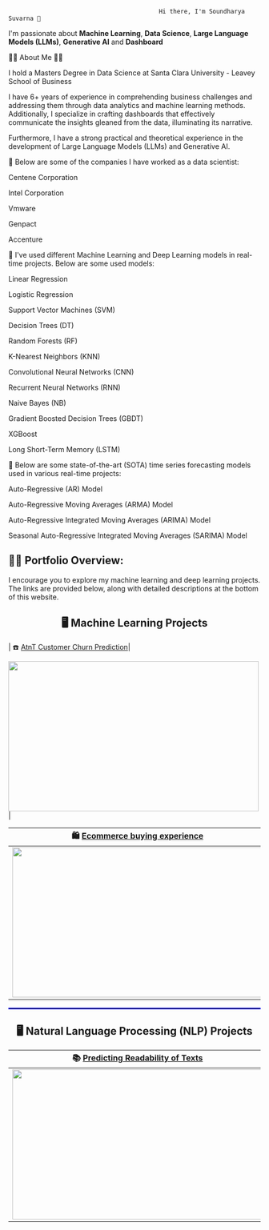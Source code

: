                                                        
                                              Hi there, I'm Soundharya Suvarna 👋

I'm passionate about __Machine Learning__, __Data Science__, __Large Language Models (LLMs)__, __Generative AI__ and __Dashboard__

🙋‍♂️ About Me 💼🎒

I hold a Masters Degree in Data Science at Santa Clara University - Leavey School of Business

I have 6+ years of experience in comprehending business challenges and addressing them through data analytics and machine learning methods. Additionally, I specialize in crafting dashboards that effectively communicate the insights gleaned from the data, illuminating its narrative.

Furthermore, I have a strong practical and theoretical experience in the development of Large Language Models (LLMs) and Generative AI.

🔭 Below are some of the companies I have worked as a data scientist:

Centene Corporation

Intel Corporation

Vmware

Genpact

Accenture

🔭 I've used different Machine Learning and Deep Learning models in real-time projects. Below are some used models:

Linear Regression

Logistic Regression

Support Vector Machines (SVM)

Decision Trees (DT)

Random Forests (RF)

K-Nearest Neighbors (KNN)

Convolutional Neural Networks (CNN)

Recurrent Neural Networks (RNN)

Naive Bayes (NB)

Gradient Boosted Decision Trees (GBDT)

XGBoost

Long Short-Term Memory (LSTM)

🔭 Below are some state-of-the-art (SOTA) time series forecasting models used in various real-time projects:

Auto-Regressive (AR) Model

Auto-Regressive Moving Averages (ARMA) Model

Auto-Regressive Integrated Moving Averages (ARIMA) Model

Seasonal Auto-Regressive Integrated Moving Averages (SARIMA) Model

## 💼🎒 Portfolio Overview:

I encourage you to explore my machine learning and deep learning projects. The links are provided below, along with detailed descriptions at the bottom of this website. 


<h2 align = "center"> 🖥 Machine Learning Projects </h2> 


| ☎️ [AtnT Customer Churn Prediction](https://github.com/soundharyasuvarna/ATnT-customer-churn-analysis)|

[<img src = "https://github.com/soundharyasuvarna/Images/blob/main/Predicting-Churn.jpg" width = 500 height = 300/>](https://github.com/soundharyasuvarna/ATnT-customer-churn-analysis)|

| 🛍 [Ecommerce buying experience](https://github.com/soundharyasuvarna/ecommerce-store-buying-experience)| 
| :-: |
| [<img src = "https://github.com/soundharyasuvarna/Images/blob/main/shopping.jpg" width = 500 height = 300/>](https://github.com/soundharyasuvarna/ecommerce-store-buying-experience)| 
<hr style="border:0.01px solid blue">

<h2 align = "center"> 🖥 Natural Language Processing (NLP) Projects</h2> 

| 📚 [Predicting Readability of Texts](https://github.com/soundharyasuvarna/Predicting-readlity-of-texts---NLP)|
| :-: |
| [<img src = "https://github.com/soundharyasuvarna/Images/blob/main/predictablity.jpg" height = 300 width = 500/>](https://github.com/soundharyasuvarna/Predicting-readlity-of-texts---NLP)| 
